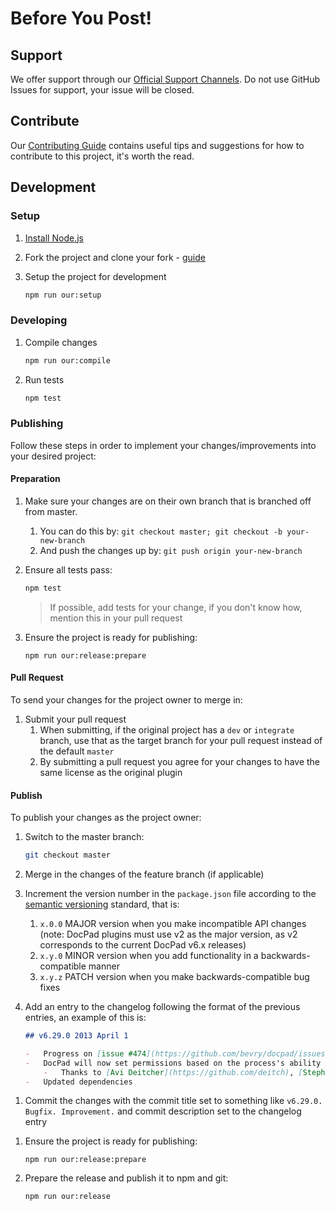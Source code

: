 <!--
2019 December 18
https://github.com/bevry/base
-->

# Before You Post!

## Support

We offer support through our [Official Support Channels](https://bevry.me/support). Do not use GitHub Issues for support, your issue will be closed.

## Contribute

Our [Contributing Guide](https://bevry.me/contribute) contains useful tips and suggestions for how to contribute to this project, it's worth the read.

## Development

### Setup

1. [Install Node.js](https://bevry.me/install/node)

1. Fork the project and clone your fork - [guide](https://help.github.com/articles/fork-a-repo/)

1. Setup the project for development

    ```bash
    npm run our:setup
    ```

### Developing

1. Compile changes

    ```bash
    npm run our:compile
    ```

1. Run tests

    ```bash
    npm test
    ```

### Publishing

Follow these steps in order to implement your changes/improvements into your desired project:

#### Preparation

1. Make sure your changes are on their own branch that is branched off from master.

    1. You can do this by: `git checkout master; git checkout -b your-new-branch`
    1. And push the changes up by: `git push origin your-new-branch`

1. Ensure all tests pass:

    ```bash
    npm test
    ```

    > If possible, add tests for your change, if you don't know how, mention this in your pull request

1. Ensure the project is ready for publishing:

    ```
    npm run our:release:prepare
    ```

#### Pull Request

To send your changes for the project owner to merge in:

1. Submit your pull request
    1. When submitting, if the original project has a `dev` or `integrate` branch, use that as the target branch for your pull request instead of the default `master`
    1. By submitting a pull request you agree for your changes to have the same license as the original plugin

#### Publish

To publish your changes as the project owner:

1. Switch to the master branch:

    ```bash
    git checkout master
    ```

1. Merge in the changes of the feature branch (if applicable)

1. Increment the version number in the `package.json` file according to the [semantic versioning](http://semver.org) standard, that is:

    1. `x.0.0` MAJOR version when you make incompatible API changes (note: DocPad plugins must use v2 as the major version, as v2 corresponds to the current DocPad v6.x releases)
    1. `x.y.0` MINOR version when you add functionality in a backwards-compatible manner
    1. `x.y.z` PATCH version when you make backwards-compatible bug fixes

1. Add an entry to the changelog following the format of the previous entries, an example of this is:

    ```markdown
    ## v6.29.0 2013 April 1

    -   Progress on [issue #474](https://github.com/bevry/docpad/issues/474)
    -   DocPad will now set permissions based on the process's ability
        -   Thanks to [Avi Deitcher](https://github.com/deitch), [Stephan Lough](https://github.com/stephanlough) for [issue #165](https://github.com/bevry/docpad/issues/165)
    -   Updated dependencies
    ```

1) Commit the changes with the commit title set to something like `v6.29.0. Bugfix. Improvement.` and commit description set to the changelog entry

1. Ensure the project is ready for publishing:

    ```
    npm run our:release:prepare
    ```

1. Prepare the release and publish it to npm and git:

    ```bash
    npm run our:release
    ```
